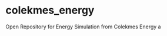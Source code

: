 # colekmes_energy
Open Repository for Energy Simulation from Colekmes Energy
a
<!--stackedit_data:
eyJoaXN0b3J5IjpbLTg2MDcyNjkxOV19
-->